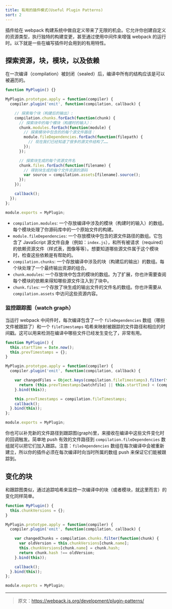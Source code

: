 ```yaml
---
title: 有用的插件模式(Useful Plugin Patterns)
sort: 2
---
```


插件给在 webpack 构建系统中做自定义带来了无限的机会。它允许你创建自定义的资源类型，执行独特的构建变更，甚至通过使用中间件来增强 webpack 的运行时。以下就是一些在编写插件时会用到的有用特性。

## 探索资源，块，模块，以及依赖

在一次编译（compilation）被封闭（sealed）后，编译中所有的结构应该是可以被遍历的。

```javascript
function MyPlugin() {}

MyPlugin.prototype.apply = function(compiler) {
  compiler.plugin('emit', function(compilation, callback) {

    // 探索每个块（构建后的输出）:
    compilation.chunks.forEach(function(chunk) {
      // 探索块中的每个模块（构建时的输入）：
      chunk.modules.forEach(function(module) {
        // 探索模块中包含的的每个源文件路径：
        module.fileDependencies.forEach(function(filepath) {
          // 现在我们已经知道了很多的源文件结构了……
        });
      });

      // 探索块生成的每个资源文件名
      chunk.files.forEach(function(filename) {
        // 得到块生成的每个文件资源的源码
        var source = compilation.assets[filename].source();
      });
    });

    callback();
  });
};

module.exports = MyPlugin;
```

- `compilation.modules`: 一个存放编译中涉及的模块（构建时的输入）的数组。每个模块处理了你源码库中的一个原始文件的构建。
- `module.fileDependencies`: 一个存放模块中包含的源文件路径的数组。它包含了 JavaScript 源文件自身（例如：`index.js`），和所有被请求（required）的依赖资源文件（样式表，图像等等）。想要知道哪些源文件属于这个模块时，检查这些依赖是有帮助的。
- `compilation.chunks`: 一个存放编译中涉及的块（构建后的输出）的数组。每个块处理了一个最终输出资源的组合。
- `chunk.modules`: 一个存放块中包含的模块的数组。为了扩展，你也许需要查阅每个模块的依赖来得知哪些源文件注入到了块中。
- `chunk.files`: 一个存放了块生成的输出文件的文件名的数组。你也许需要从 `compilation.assets` 中访问这些资源内容。

### 监控跟踪图（watch graph）

当运行 webpack 中间件时，每次编译包含了一个 `fileDependencies` 数组（哪些文件被跟踪了）和一个 `fileTimestamps` 哈希来映射被跟踪的文件路径和相应的时间戳。这可以用来检测在编译中哪些文件已经发生变化了，非常有用。

```javascript
function MyPlugin() {
  this.startTime = Date.now();
  this.prevTimestamps = {};
}

MyPlugin.prototype.apply = function(compiler) {
  compiler.plugin('emit', function(compilation, callback) {

    var changedFiles = Object.keys(compilation.fileTimestamps).filter(function(watchfile) {
      return (this.prevTimestamps[watchfile] || this.startTime) < (compilation.fileTimestamps[watchfile] || Infinity);
    }.bind(this));

    this.prevTimestamps = compilation.fileTimestamps;
    callback();
  }.bind(this));
};

module.exports = MyPlugin;
```

你也可以补充新的文件路径到跟踪图(graph)里，来接收在编译中这些文件变化时的回调触发。简单地 push 有效的文件路径到 `compilation.fileDependencies` 数组就可以把它们加入跟踪。注意：`fileDependencies` 数组在每次编译中会被重新建立，所以你的插件必须在每次编译时向当时所属的数组 push 来保证它们能被跟踪到。

## 变化的块

和跟踪图类似，通过追踪哈希来监控一次编译中的块（或者模块，就这里而言）的变化同样简单。

```javascript
function MyPlugin() {
  this.chunkVersions = {};
}

MyPlugin.prototype.apply = function(compiler) {
  compiler.plugin('emit', function(compilation, callback) {

    var changedChunks = compilation.chunks.filter(function(chunk) {
      var oldVersion = this.chunkVersions[chunk.name];
      this.chunkVersions[chunk.name] = chunk.hash;
      return chunk.hash !== oldVersion;
    }.bind(this));

    callback();
  }.bind(this));
};

module.exports = MyPlugin;
```

***

> 原文：https://webpack.js.org/development/plugin-patterns/
